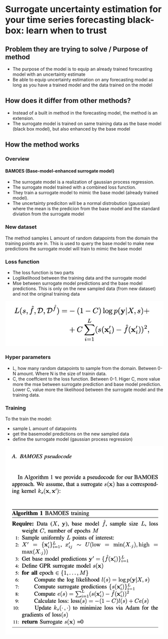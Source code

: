 # Surrogate uncertainty estimation for your time series forecasting black-box: learn when to trust

## Problem they are trying to solve / Purpose of method

- The purpose of the model is to equip an already trained forecasting model with an uncertainty estimate
- Be able to equip uncertainty estimation on any forecasting model as long as you have a trained model and the data trained on the model

## How does it differ from other methods?

- Instead of a built in method in the forecasting model, the method is an extension. 
- The surrogate model is trained on same training data as the base model (black box model), but also enhanced by the base model

## How the method works

### Overview

#### BAMOES (Base-model-enhanced surrogate model)

- The surrogate model is a realization of gaussian process regression. 
- The surrogate model trained with a combined loss function. 
- They train a surrogate model to mimic the base model (already trained  model). 
- The uncertainty prediciton will be a normal distrobution (gaussian) where the mean is the predicion from the base model and the standard diviation from the surrogate model

### New dataset

The method samples L amount of random datapoints from the domain the training points are in. This is used to query the base model to make new predictions the surrogate model will train to mimic the base model

### Loss function

- The loss function is two parts
- Loglikelihood between the training data and the surrogate model
- Mse between surrogate model predictions and the base model predictions. This is only on the new sampled data (from new dataset) and not the original training data

![Combined loss function](figures/BAMOES-loss.png)

### Hyper parameters

- L, how many random datapoints to sample from the domain. Between 0-N amount. Where N is the size of trainin data.
- C, the coeffcient to the loss function. Between 0-1. Higer C, more value more the mse between surrogate prediction and base model prediction. Lower C, value more the likelihood between the surrogate model and the training data.

### Training

To the train the model:
- sample L amount of datapoints
- get the basemodel predictions on the new sampled data
- define the surrogate model (gaussian process regression)

![BAMOEs pseudocode](figures/BAMOES-pseudo.png)
